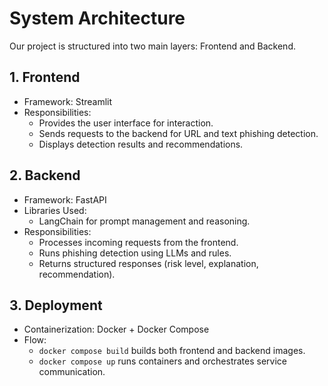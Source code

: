 # System Architecture
Our project is structured into two main layers: Frontend and Backend.

## 1. Frontend
- Framework: Streamlit
- Responsibilities:
  - Provides the user interface for interaction.
  - Sends requests to the backend for URL and text phishing detection.
  - Displays detection results and recommendations.

## 2. Backend
- Framework: FastAPI
- Libraries Used:
  - LangChain for prompt management and reasoning.
- Responsibilities:
  - Processes incoming requests from the frontend.
  - Runs phishing detection using LLMs and rules.
  - Returns structured responses (risk level, explanation, recommendation).

## 3. Deployment
-  Containerization: Docker + Docker Compose
-  Flow:
    - `docker compose build` builds both frontend and backend images.
    - `docker compose up` runs containers and orchestrates service communication.
